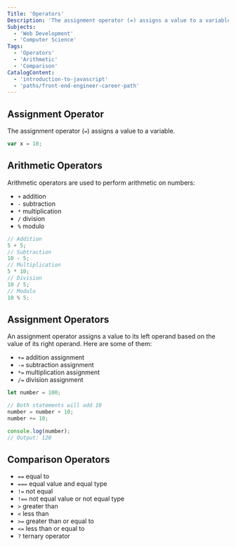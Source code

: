 ```yaml
---
Title: 'Operators'
Description: 'The assignment operator (=) assigns a value to a variable. js var x = 10;  Arithmetic operators are used to perform arithmetic on numbers: - + addition - - subtraction'
Subjects:
  - 'Web Development'
  - 'Computer Science'
Tags:
  - 'Operators'
  - 'Arithmetic'
  - 'Comparison'
CatalogContent:
  - 'introduction-to-javascript'
  - 'paths/front-end-engineer-career-path'
---
```


## Assignment Operator

The assignment operator (`=`) assigns a value to a variable.

```js
var x = 10;
```

## Arithmetic Operators

Arithmetic operators are used to perform arithmetic on numbers:

- `+` addition
- `-` subtraction
- `*` multiplication
- `/` division
- `%` modulo

```js
// Addition
5 + 5;
// Subtraction
10 - 5;
// Multiplication
5 * 10;
// Division
10 / 5;
// Modulo
10 % 5;
```

## Assignment Operators

An assignment operator assigns a value to its left operand based on the value of its right operand. Here are some of them:

- `+=` addition assignment
- `-=` subtraction assignment
- `*=` multiplication assignment
- `/=` division assignment

```js
let number = 100;

// Both statements will add 10
number = number + 10;
number += 10;

console.log(number);
// Output: 120
```

## Comparison Operators

- `==` equal to
- `===` equal value and equal type
- `!=` not equal
- `!==` not equal value or not equal type
- `>` greater than
- `<` less than
- `>=` greater than or equal to
- `<=` less than or equal to
- `?` ternary operator
